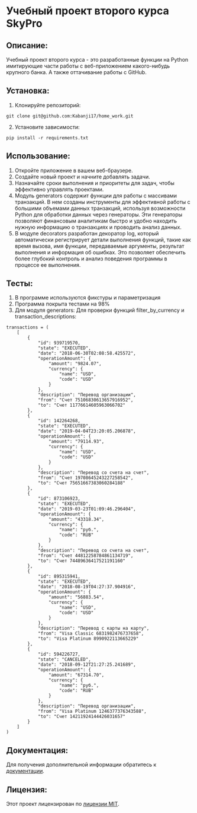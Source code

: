 # Учебный проект второго курса SkyPro

## Описание:

Учебный проект второго курса  - это разработанные функции на Python имитирующие части работы с веб-приложением какого-нибудь крупного банка. А также оттачивание работы с GitHub.

## Установка:

1. Клонируйте репозиторий:
```
git clone git@github.com:Kabanji17/home_work.git
```
2. Установите зависимости:
```
pip install -r requirements.txt
```
## Использование:

1. Откройте приложение в вашем веб-браузере.
2. Создайте новый проект и начните добавлять задачи.
3. Назначайте сроки выполнения и приоритеты для задач, чтобы эффективно управлять проектами.
4. Модуль generators содержит функции для работы с массивами транзакций. В нем созданы инструменты для эффективной работы с большими объемами данных транзакций, используя возможности Python для обработки данных через генераторы. Эти генераторы позволяют финансовым аналитикам быстро и удобно находить нужную информацию о транзакциях и проводить анализ данных.
5. В модуле decorators разработан декоратор log, который автоматически регистрирует детали выполнения функций, такие как время вызова, имя функции, передаваемые аргументы, результат выполнения и информация об ошибках. Это позволяет обеспечить более глубокий контроль и анализ поведения программы в процессе ее выполнения.

## Тесты:
1. В программе используются фикстуры и параметризация
2. Программа покрыта тестами на 98%
3. Для модуля generators: 
Для проверки функций filter_by_currency и transaction_descriptions:
```
transactions = (
    [
        {
            "id": 939719570,
            "state": "EXECUTED",
            "date": "2018-06-30T02:08:58.425572",
            "operationAmount": {
                "amount": "9824.07",
                "currency": {
                    "name": "USD",
                    "code": "USD"
                }
            },
            "description": "Перевод организации",
            "from": "Счет 75106830613657916952",
            "to": "Счет 11776614605963066702"
        },
        {
            "id": 142264268,
            "state": "EXECUTED",
            "date": "2019-04-04T23:20:05.206878",
            "operationAmount": {
                "amount": "79114.93",
                "currency": {
                    "name": "USD",
                    "code": "USD"
                }
            },
            "description": "Перевод со счета на счет",
            "from": "Счет 19708645243227258542",
            "to": "Счет 75651667383060284188"
        },
        {
            "id": 873106923,
            "state": "EXECUTED",
            "date": "2019-03-23T01:09:46.296404",
            "operationAmount": {
                "amount": "43318.34",
                "currency": {
                    "name": "руб.",
                    "code": "RUB"
                }
            },
            "description": "Перевод со счета на счет",
            "from": "Счет 44812258784861134719",
            "to": "Счет 74489636417521191160"
        },
        {
            "id": 895315941,
            "state": "EXECUTED",
            "date": "2018-08-19T04:27:37.904916",
            "operationAmount": {
                "amount": "56883.54",
                "currency": {
                    "name": "USD",
                    "code": "USD"
                }
            },
            "description": "Перевод с карты на карту",
            "from": "Visa Classic 6831982476737658",
            "to": "Visa Platinum 8990922113665229"
        },
        {
            "id": 594226727,
            "state": "CANCELED",
            "date": "2018-09-12T21:27:25.241689",
            "operationAmount": {
                "amount": "67314.70",
                "currency": {
                    "name": "руб.",
                    "code": "RUB"
                }
            },
            "description": "Перевод организации",
            "from": "Visa Platinum 1246377376343588",
            "to": "Счет 14211924144426031657"
        }
    ]
)
```

## Документация:

Для получения дополнительной информации обратитесь к [документации](docs/README.md).

## Лицензия:

Этот проект лицензирован по [лицензии MIT](LICENSE).